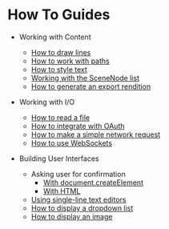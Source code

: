 # How To Guides

* Working with Content
  * [How to draw lines](./how-to-draw-lines-guide/README.md)
  * [How to work with paths](./how-to-create-path-objects-guide/README.md)
  * [How to style text](./how-to-style-text-guide/README.md)
  * [Working with the SceneNode list](./how-to-work-with-scenenodelist-guide/README.md)
  * [How to generate an export rendition](./how-to-generate-an-export-rendition-guide/README.md)

* Working with I/O
  * [How to read a file](./how-to-import-guide/README.md)
  * [How to integrate with OAuth](./how-to-integrate-with-OAuth-guide/readme.md)
  * [How to make a simple network request](./how-to-make-a-network-request-guide/README.md)
  * [How to use WebSockets](./how-to-use-websockets-guide/README.md)

* Building User Interfaces
  * Asking user for confirmation
    * [With document.createElement](./how-to-ask-user-for-confirmation-guide/README.md)
    * [With HTML](./how-to-ask-user-for-confirmation-guide/README_HTML.md)
  * [Using single-line text editors](./how-to-use-single-line-text-ui-guide/README.md)
  * [How to display a dropdown list](./how-to-display-a-dropdown-list-guide/README.md)
  * [How to display an image](./how-to-display-an-image-guide/README.md)
